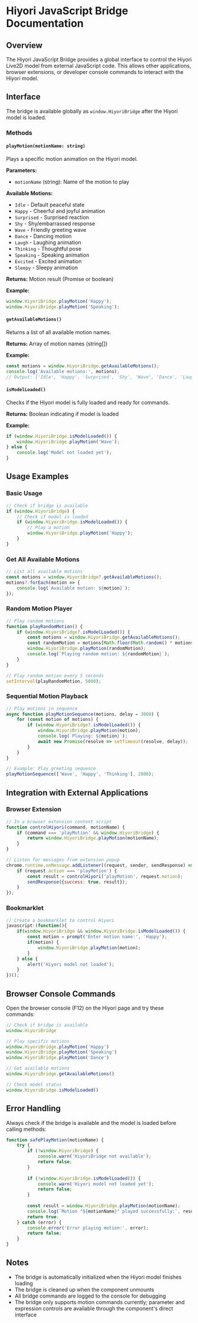 # Hiyori JavaScript Bridge Documentation

## Overview

The Hiyori JavaScript Bridge provides a global interface to control the Hiyori Live2D model from external JavaScript code. This allows other applications, browser extensions, or developer console commands to interact with the Hiyori model.

## Interface

The bridge is available globally as `window.HiyoriBridge` after the Hiyori model is loaded.

### Methods

#### `playMotion(motionName: string)`

Plays a specific motion animation on the Hiyori model.

**Parameters:**
- `motionName` (string): Name of the motion to play

**Available Motions:**
- `Idle` - Default peaceful state
- `Happy` - Cheerful and joyful animation
- `Surprised` - Surprised reaction
- `Shy` - Shy/embarrassed response
- `Wave` - Friendly greeting wave
- `Dance` - Dancing motion
- `Laugh` - Laughing animation
- `Thinking` - Thoughtful pose
- `Speaking` - Speaking animation
- `Excited` - Excited animation
- `Sleepy` - Sleepy animation

**Returns:** Motion result (Promise or boolean)

**Example:**
```javascript
window.HiyoriBridge.playMotion('Happy');
window.HiyoriBridge.playMotion('Speaking');
```

#### `getAvailableMotions()`

Returns a list of all available motion names.

**Returns:** Array of motion names (string[])

**Example:**
```javascript
const motions = window.HiyoriBridge.getAvailableMotions();
console.log('Available motions:', motions);
// Output: ['Idle', 'Happy', 'Surprised', 'Shy', 'Wave', 'Dance', 'Laugh', 'Thinking', 'Speaking', 'Excited', 'Sleepy']
```

#### `isModelLoaded()`

Checks if the Hiyori model is fully loaded and ready for commands.

**Returns:** Boolean indicating if model is loaded

**Example:**
```javascript
if (window.HiyoriBridge.isModelLoaded()) {
    window.HiyoriBridge.playMotion('Wave');
} else {
    console.log('Model not loaded yet');
}
```

## Usage Examples

### Basic Usage

```javascript
// Check if bridge is available
if (window.HiyoriBridge) {
    // Check if model is loaded
    if (window.HiyoriBridge.isModelLoaded()) {
        // Play a motion
        window.HiyoriBridge.playMotion('Happy');
    }
}
```

### Get All Available Motions

```javascript
// List all available motions
const motions = window.HiyoriBridge?.getAvailableMotions();
motions?.forEach(motion => {
    console.log(`Available motion: ${motion}`);
});
```

### Random Motion Player

```javascript
// Play random motions
function playRandomMotion() {
    if (window.HiyoriBridge?.isModelLoaded()) {
        const motions = window.HiyoriBridge.getAvailableMotions();
        const randomMotion = motions[Math.floor(Math.random() * motions.length)];
        window.HiyoriBridge.playMotion(randomMotion);
        console.log(`Playing random motion: ${randomMotion}`);
    }
}

// Play random motion every 5 seconds
setInterval(playRandomMotion, 5000);
```

### Sequential Motion Playback

```javascript
// Play motions in sequence
async function playMotionSequence(motions, delay = 3000) {
    for (const motion of motions) {
        if (window.HiyoriBridge?.isModelLoaded()) {
            window.HiyoriBridge.playMotion(motion);
            console.log(`Playing: ${motion}`);
            await new Promise(resolve => setTimeout(resolve, delay));
        }
    }
}

// Example: Play greeting sequence
playMotionSequence(['Wave', 'Happy', 'Thinking'], 2000);
```

## Integration with External Applications

### Browser Extension

```javascript
// In a browser extension content script
function controlHiyori(command, motionName) {
    if (command === 'playMotion' && window.HiyoriBridge) {
        return window.HiyoriBridge.playMotion(motionName);
    }
}

// Listen for messages from extension popup
chrome.runtime.onMessage.addListener((request, sender, sendResponse) => {
    if (request.action === 'playMotion') {
        const result = controlHiyori('playMotion', request.motion);
        sendResponse({success: true, result});
    }
});
```

### Bookmarklet

```javascript
// Create a bookmarklet to control Hiyori
javascript:(function(){
    if(window.HiyoriBridge && window.HiyoriBridge.isModelLoaded()) {
        const motion = prompt('Enter motion name:', 'Happy');
        if(motion) {
            window.HiyoriBridge.playMotion(motion);
        }
    } else {
        alert('Hiyori model not loaded');
    }
})();
```

## Browser Console Commands

Open the browser console (F12) on the Hiyori page and try these commands:

```javascript
// Check if bridge is available
window.HiyoriBridge

// Play specific motions
window.HiyoriBridge.playMotion('Happy')
window.HiyoriBridge.playMotion('Speaking')
window.HiyoriBridge.playMotion('Dance')

// Get available motions
window.HiyoriBridge.getAvailableMotions()

// Check model status
window.HiyoriBridge.isModelLoaded()
```

## Error Handling

Always check if the bridge is available and the model is loaded before calling methods:

```javascript
function safePlayMotion(motionName) {
    try {
        if (!window.HiyoriBridge) {
            console.warn('HiyoriBridge not available');
            return false;
        }
        
        if (!window.HiyoriBridge.isModelLoaded()) {
            console.warn('Hiyori model not loaded yet');
            return false;
        }
        
        const result = window.HiyoriBridge.playMotion(motionName);
        console.log(`Motion "${motionName}" played successfully:`, result);
        return true;
    } catch (error) {
        console.error('Error playing motion:', error);
        return false;
    }
}
```

## Notes

- The bridge is automatically initialized when the Hiyori model finishes loading
- The bridge is cleaned up when the component unmounts
- All bridge commands are logged to the console for debugging
- The bridge only supports motion commands currently; parameter and expression controls are available through the component's direct interface